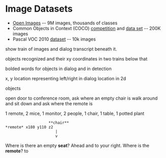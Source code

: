 # Image Datasets

- [Open Images](https://github.com/openimages/dataset) -- 9M images, thousands of classes
- Common Objects in Context (COCO) [competition](https://places-coco2017.github.io/#winners) and [data set](http://cocodataset.org/#overview) -- 200K images
- Pascal VOC 2010 [dataset](http://www.cs.stanford.edu/~roxozbeh/pascal-context/#statistics) -- 10k images


show train of images and dialog transcript beneath it.

objects recognized and their xy coordinates in two trains below that

bolded words for objects in dialog and in detection

x, y location representing left/right in dialog location in 2d

objects

open door to conference room, ask where an empty chair is walk around and sit down and ask where the remote is


1 remote, 2 mice, 1 monitor, 2 people, 1 chair, 1 table, 1 potted plant

                       **chair**                                    *remote* x180 y110 z2
                          |
                          v
Where is there an empty **seat**?  Ahead and to your right.  Where is the **remote**?  to 